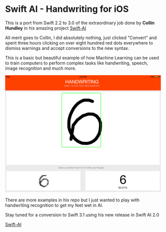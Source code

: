 # Swift AI - Handwriting for iOS

This is a port from Swift 2.2 to 3.0 of the extraordinary job done by **Collin Hundley** in his amazing project [Swift-AI](https://github.com/Swift-AI/Swift-AI)

All merit goes to Collin, I did absolutely nothing, just clicked "Convert" and spent three hours clicking on over eight hundred red dots everywhere to dismiss warnings and accept conversions to the new syntax.

This is a basic but beautiful example of how Machine Learning can be used to train computers to perform complex tasks like handwriting, speech, image recognition and much more.

![Screenshot](https://github.com/kuyawa/Gallery/raw/master/Handwriting/Handwriting.png)

There are more examples in his repo but I just wanted to play with handwriting recognition to get my feet wet in AI.

Stay tuned for a conversion to Swift 3.1 using his new release in Swift AI 2.0

[Swift-AI](https://github.com/Swift-AI/Swift-AI)
